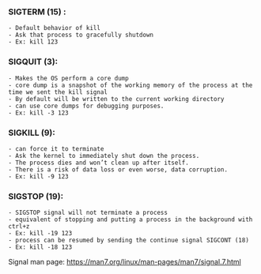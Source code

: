 ### SIGTERM (15) :     
	- Default behavior of kill     
	- Ask that process to gracefully shutdown    
	- Ex: kill 123    
    
### SIGQUIT (3):     
	- Makes the OS perform a core dump    
	- core dump is a snapshot of the working memory of the process at the time we sent the kill signal    
	- By default will be written to the current working directory    
	- can use core dumps for debugging purposes.    
	- Ex: kill -3 123    
	    
 ### SIGKILL (9):    
	- can force it to terminate     
	- Ask the kernel to immediately shut down the process.     
	- The process dies and won’t clean up after itself.    
	- There is a risk of data loss or even worse, data corruption.    
	- Ex: kill -9 123    
    
### SIGSTOP (19):    
	- SIGSTOP signal will not terminate a process    
	- equivalent of stopping and putting a process in the background with ctrl+z    
	- Ex: kill -19 123    
	- process can be resumed by sending the continue signal SIGCONT (18)    
	- Ex: kill -18 123    
    
Signal man page: https://man7.org/linux/man-pages/man7/signal.7.html    
